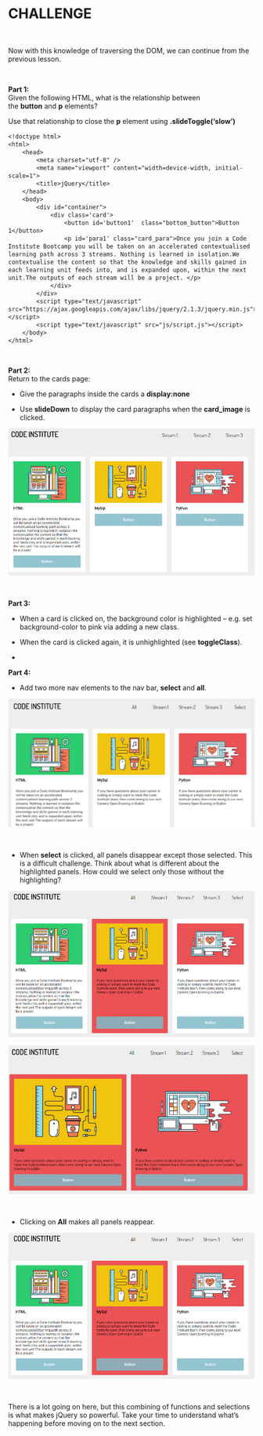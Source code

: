 CHALLENGE
=========

 

Now with this knowledge of traversing the DOM, we can continue from the previous
lesson.

 

**Part 1:**  
Given the following HTML, what is the relationship between
the **button** and **p** elements?

Use that relationship to close the **p** element using **.slideToggle(‘slow’)**

~~~~~~~~~~~~~~~~~~~~~~~~~~~~~~~~~~~~~~~~~~~~~~~~~~~~~~~~~~~~~~~~~~~~~~~~~~~~~~~~
<!doctype html>
<html>
    <head>
        <meta charset="utf-8" />
        <meta name="viewport" content="width=device-width, initial-scale=1">
        <title>jQuery</title>
    </head>
    <body>
        <div id="container">
            <div class='card'>
                <button id='button1'  class="bottom_button">Button 1</button>  
                <p id='para1' class="card_para">Once you join a Code Institute Bootcamp you will be taken on an accelerated contextualised learning path across 3 streams. Nothing is learned in isolation.We contextualise the content so that the knowledge and skills gained in each learning unit feeds into, and is expanded upon, within the next unit.The outputs of each stream will be a project. </p>
            </div>
        </div>     
        <script type="text/javascript" src="https://ajax.googleapis.com/ajax/libs/jquery/2.1.3/jquery.min.js"></script>
        <script type="text/javascript" src="js/script.js"></script>
    </body>
</html>
~~~~~~~~~~~~~~~~~~~~~~~~~~~~~~~~~~~~~~~~~~~~~~~~~~~~~~~~~~~~~~~~~~~~~~~~~~~~~~~~

 

**Part 2:**  
Return to the cards page:

-   Give the paragraphs inside the cards a **display:none**

-   Use **slideDown** to display the card paragraphs when the **card\_image** is
    clicked.

![](img/img1.png)

 

**Part 3:**

-   When a card is clicked on, the background color is highlighted – e.g. set
    background-color to pink via adding a new class.

-   When the card is clicked again, it is unhighlighted (see **toggleClass**).

-    

**Part 4:**

-   Add two more nav elements to the nav bar, **select** and **all**.

![](img/img2.png)

 

-   When **select** is clicked, all panels disappear except those selected. This
    is a difficult challenge. Think about what is different about the
    highlighted panels. How could we select only those without the highlighting?

![](img/img3.png)

![](img/img4.png)

 

-   Clicking on **All** makes all panels reappear.

![](img/img5.png)

 

There is a lot going on here, but this combining of functions and selections is
what makes jQuery so powerful. Take your time to understand what’s happening
before moving on to the next section.  
  

